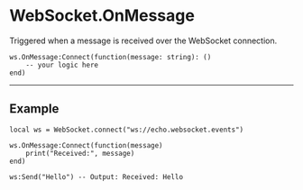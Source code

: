 # WebSocket.OnMessage

Triggered when a message is received over the WebSocket connection.

```luau
ws.OnMessage:Connect(function(message: string): ()
    -- your logic here
end)
```

---

## Example

```luau title="Handling incoming messages"
local ws = WebSocket.connect("ws://echo.websocket.events")

ws.OnMessage:Connect(function(message)
    print("Received:", message)
end)

ws:Send("Hello") -- Output: Received: Hello
```
